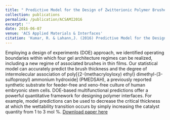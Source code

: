 ```yaml
---
title: " Predictive Model for the Design of Zwitterionic Polymer Brushes: A Statistical Design of Experiments Approach."
collection: publications
permalink: /publication/ACSAMI2016
excerpt: ''
date: 2016-06-07
venue: 'ACS Applied Materials & Interfaces'
citation: 'Kumar, R. & Lahann,J. (2016) Predictive Model for the Design of Zwitterionic Polymer Brushes: A Statistical Design of Experiments Approach. ACS Applied Materials & Interfaces, 8 (26), 16595-16603.'
---
```


Employing a design of experiments (DOE) approach, we identified operating boundaries within which four gel architecture regimes can be realized, including a new regime of associated brushes in thin films. Our statistical model can accurately predict the brush thickness and the degree of intermolecular association of poly[{2-(methacryloyloxy) ethyl} dimethyl-(3-sulfopropyl) ammonium hydroxide] (PMEDSAH), a previously reported synthetic substrate for feeder-free and xeno-free culture of human embryonic stem cells. DOE-based multifunctional predictions offer a powerful quantitative framework for designing polymer interfaces. For example, model predictions can be used to decrease the critical thickness at which the wettability transition occurs by simply increasing the catalyst quantity from 1 to 3 mol %.
[Download paper here](http://rmykmr.github.io/files/ACSAMI2016.pdf)

